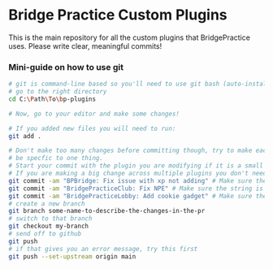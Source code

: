 # Bridge Practice Custom Plugins
This is the main repository for all the custom plugins that BridgePractice uses.
Please write clear, meaningful commits!

### Mini-guide on how to use git
```bash
# git is command-line based so you'll need to use git bash (auto-installed on windows)
# go to the right directory
cd C:\Path\To\bp-plugins

# Now, go to your editor and make some changes!

# If you added new files you will need to run:
git add .

# Don't make too many changes before committing though, try to make each commit
# be specfic to one thing.
# Start your commit with the plugin you are modifying if it is a small change/bug fix
# If you are making a big change across multiple plugins you don't need to do that
git commit -am "BPBridge: Fix issue with xp not adding" # Make sure the string is descriptive!
git commit -am "BridgePracticeClub: Fix NPE" # Make sure the string is descriptive!
git commit -am "BridgePracticeLobby: Add cookie gadget" # Make sure the string is descriptive!
# create a new branch
git branch some-name-to-describe-the-changes-in-the-pr
# switch to that branch
git checkout my-branch
# send off to github
git push
# if that gives you an error message, try this first
git push --set-upstream origin main
```
